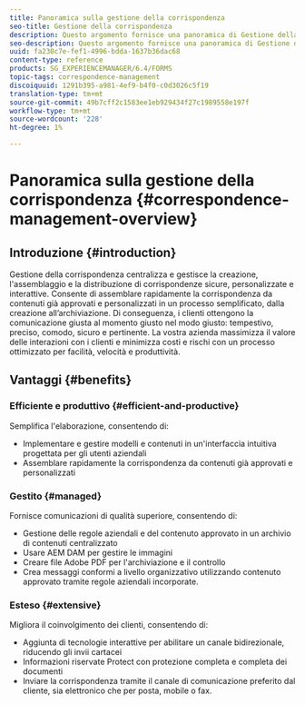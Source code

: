 ```yaml
---
title: Panoramica sulla gestione della corrispondenza
seo-title: Gestione della corrispondenza
description: Questo argomento fornisce una panoramica di Gestione della corrispondenza.
seo-description: Questo argomento fornisce una panoramica di Gestione della corrispondenza.
uuid: fa230c7e-fef1-4996-bdda-1637b36dac68
content-type: reference
products: SG_EXPERIENCEMANAGER/6.4/FORMS
topic-tags: correspondence-management
discoiquuid: 1291b395-a981-4ef9-b4f0-c0d3026c5f19
translation-type: tm+mt
source-git-commit: 49b7cff2c1583ee1eb929434f27c1989558e197f
workflow-type: tm+mt
source-wordcount: '228'
ht-degree: 1%

---
```



# Panoramica sulla gestione della corrispondenza {#correspondence-management-overview}

## Introduzione {#introduction}

Gestione della corrispondenza centralizza e gestisce la creazione, l&#39;assemblaggio e la distribuzione di corrispondenze sicure, personalizzate e interattive. Consente di assemblare rapidamente la corrispondenza da contenuti già approvati e personalizzati in un processo semplificato, dalla creazione all’archiviazione. Di conseguenza, i clienti ottengono la comunicazione giusta al momento giusto nel modo giusto: tempestivo, preciso, comodo, sicuro e pertinente. La vostra azienda massimizza il valore delle interazioni con i clienti e minimizza costi e rischi con un processo ottimizzato per facilità, velocità e produttività.

## Vantaggi {#benefits}

### Efficiente e produttivo {#efficient-and-productive}

Semplifica l&#39;elaborazione, consentendo di:

* Implementare e gestire modelli e contenuti in un&#39;interfaccia intuitiva progettata per gli utenti aziendali
* Assemblare rapidamente la corrispondenza da contenuti già approvati e personalizzati

### Gestito {#managed}

Fornisce comunicazioni di qualità superiore, consentendo di:

* Gestione delle regole aziendali e del contenuto approvato in un archivio di contenuti centralizzato
* Usare AEM DAM per gestire le immagini
* Creare  file Adobe PDF per l&#39;archiviazione e il controllo
* Crea messaggi conformi a livello organizzativo utilizzando contenuto approvato tramite regole aziendali incorporate.

### Esteso {#extensive}

Migliora il coinvolgimento dei clienti, consentendo di:

* Aggiunta di tecnologie interattive per abilitare un canale bidirezionale, riducendo gli invii cartacei
* Informazioni riservate Protect con protezione completa e completa dei documenti
* Inviare la corrispondenza tramite il canale di comunicazione preferito dal cliente, sia elettronico che per posta, mobile o fax.

